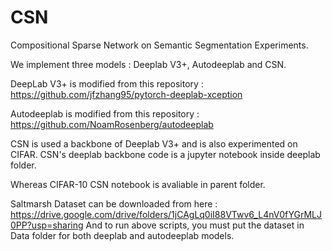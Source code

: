 # CSN
Compositional Sparse Network on Semantic Segmentation Experiments.

We implement three models : Deeplab V3+, Autodeeplab and CSN. 

DeepLab V3+ is modified from this repository : https://github.com/jfzhang95/pytorch-deeplab-xception

Autodeeplab is modified from this repository : https://github.com/NoamRosenberg/autodeeplab 

CSN is used a backbone of Deeplab V3+ and is also experimented on CIFAR. CSN's deeplab backbone code is a jupyter notebook inside deeplab folder. 

Whereas CIFAR-10 CSN notebook is avaliable in parent folder. 

Saltmarsh Dataset can be downloaded from here : https://drive.google.com/drive/folders/1jCAgLq0iI88VTwv6_L4nV0fYGrMLJ0PP?usp=sharing
And to run above scripts, you must put the dataset in Data folder for both deeplab and autodeeplab models. 
